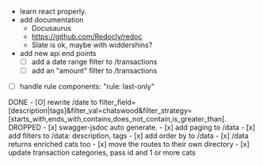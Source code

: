 - learn react properly.
- add documentation 
    - Docusaurus
    - https://github.com/Redocly/redoc 
    - Slate is ok, maybe with widdershins?
- add new api end points
    - [ ] add a date range filter to /transactions
    - [ ] add an "amount" filter to /transactions
- [ ] handle rule components: "rule: last-only"


DONE
    - [O] rewrite /date to filter_field=[description|tags]&filter_val=chatswood&filter_strategy=[starts_with,ends_with,contains,does_not_contain,is_greater_than]. DROPPED
    - [x] swagger-jsdoc auto generate.
    - [x] add paging to /data 
    - [x] add filters to /data: description, tags
    - [x] add order by to /data
    - [x] /data returns enriched cats too
    - [x] move the routes to their own directory
    - [x] update transaction categories, pass id and 1 or more cats